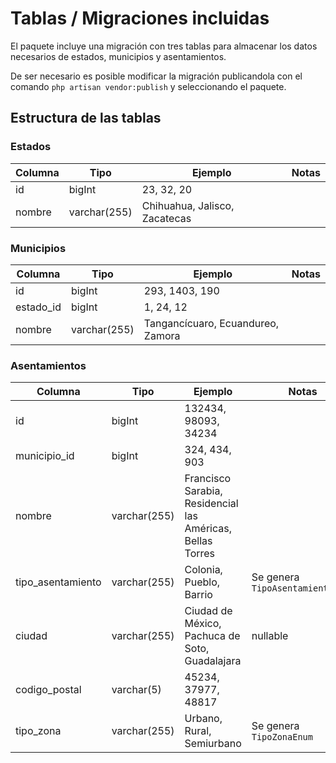 # Tablas / Migraciones incluidas

El paquete incluye una migración con tres tablas para almacenar los datos necesarios de estados,
municipios y asentamientos.

De ser necesario es posible modificar la migración publicandola con el comando `php artisan vendor:publish` y
seleccionando el paquete.

## Estructura de las tablas

### Estados
|Columna|Tipo        |Ejemplo                      |Notas|
|-------|------------|-----------------------------|-----|
|id     |bigInt      |23, 32, 20                   |     |
|nombre |varchar(255)|Chihuahua, Jalisco, Zacatecas|     |

### Municipios
|Columna  |Tipo        |Ejemplo                          |Notas|
|---------|------------|---------------------------------|-----|
|id       |bigInt      |293, 1403, 190                   |     |
|estado_id|bigInt      |1, 24, 12                        |     |
|nombre   |varchar(255)|Tangancícuaro, Ecuandureo, Zamora|     |

### Asentamientos
|Columna          |Tipo        |Ejemplo                                                   |Notas                           |
|-----------------|------------|----------------------------------------------------------|--------------------------------|
|id               |bigInt      |132434, 98093, 34234                                      |                                |
|municipio_id     |bigInt      |324, 434, 903                                             |                                |
|nombre           |varchar(255)|Francisco Sarabia, Residencial las Américas, Bellas Torres|                                |
|tipo_asentamiento|varchar(255)|Colonia, Pueblo, Barrio                                   |Se genera `TipoAsentamientoEnum`|
|ciudad           |varchar(255)|Ciudad de México, Pachuca de Soto, Guadalajara            |nullable                        |
|codigo_postal    |varchar(5)  |45234, 37977, 48817                                       |                                |
|tipo_zona        |varchar(255)|Urbano, Rural, Semiurbano                                 |Se genera `TipoZonaEnum`        |
